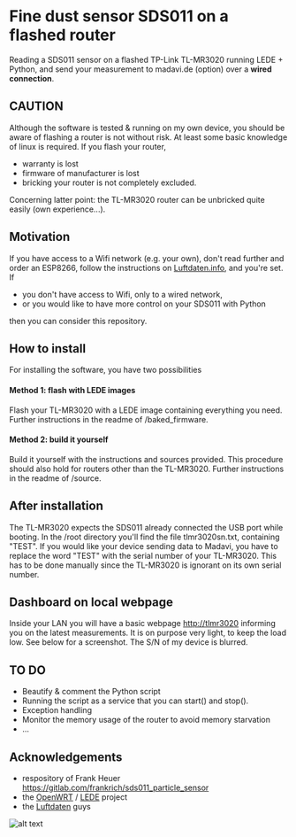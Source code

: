 # Fine dust sensor SDS011 on a flashed router
Reading a SDS011 sensor on a flashed TP-Link TL-MR3020 running LEDE + Python, and send your measurement to madavi.de (option) over a **wired connection**.


## CAUTION
Although the software is tested & running on my own device, you should be aware of flashing a router is not without risk.
At least some basic knowledge of linux is required.
If you flash your router,
- warranty is lost
- firmware of manufacturer is lost
- bricking your router is not completely excluded.

Concerning latter point: the TL-MR3020 router can be unbricked quite easily (own experience...).

## Motivation
If you have access to a Wifi network (e.g. your own), don't read further and order an ESP8266, follow the instructions on [Luftdaten.info](http://luftdaten.info), and you're set.
If
- you don't have access to Wifi, only to a wired network,
- or you would like to have more control on your SDS011 with Python

then you can consider this repository.

## How to install
For installing the software, you have two possibilities
#### Method 1: flash with LEDE images
Flash your TL-MR3020 with a LEDE image containing everything you need.
Further instructions in the readme of /baked_firmware.
#### Method 2: build it yourself
Build it yourself with the instructions and sources provided.
This procedure should also hold for routers other than the TL-MR3020.
Further instructions in the readme of /source.

## After installation
The TL-MR3020 expects the SDS011 already connected the USB port while booting.
In the /root directory you'll find the file tlmr3020sn.txt, containing "TEST".
If you would like your device sending data to Madavi, you have to replace the word "TEST" with the serial number of your TL-MR3020. This has to be done manually since the TL-MR3020 is ignorant on its own serial number.

## Dashboard on local webpage
Inside your LAN you will have a basic webpage [http://tlmr3020](http://tlmr3020/)
informing you on the latest measurements.
It is on purpose very light, to keep the load low. See below for a screenshot. The S/N of my device is blurred.

## TO DO
- Beautify & comment the Python script
- Running the script as a service that you can start() and stop().
- Exception handling
- Monitor the memory usage of the router to avoid memory starvation
- ...

## Acknowledgements
- respository of Frank Heuer https://gitlab.com/frankrich/sds011_particle_sensor
- the [OpenWRT](https://www.openwrt.org) / [LEDE](https://lede-project.org) project
- the [Luftdaten](http://luftdaten.info) guys

![alt text](https://github.com/mrtnrey/sds011/blob/master/SDS011dashbrd.jpg)
